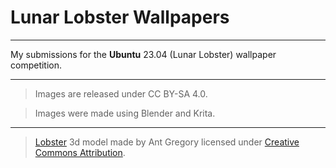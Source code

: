 # Lunar Lobster Wallpapers

---

My submissions for the **Ubuntu** 23.04 (Lunar Lobster) wallpaper competition.

---

>Images are released under CC BY-SA 4.0.

>Images were made using Blender and Krita.

---

>[Lobster](https://skfb.ly/on6RX) 3d model made by Ant Gregory licensed under [Creative Commons Attribution](http://creativecommons.org/licenses/by/4.0/).  
